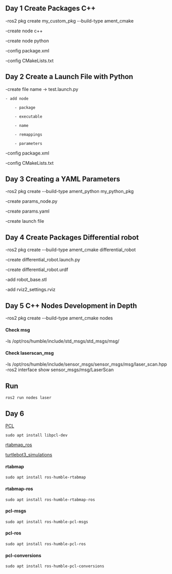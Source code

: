 Day 1
Create Packages C++
-------

-ros2 pkg create my_custom_pkg --build-type ament_cmake

-create node c++

-create node python

-config package.xml

-config CMakeLists.txt

Day 2
Create a Launch File with Python
-------

-create file name -> test.launch.py

    - add node
    
        - package
        
        - executable
        
        - name
        
        - remappings
        
        - parameters

-config package.xml

-config CMakeLists.txt


Day 3
Creating a YAML Parameters
-------

-ros2 pkg create --build-type ament_python my_python_pkg

-create params_node.py

-create params.yaml

-create launch file


Day 4
Create Packages Differential robot
-------

-ros2 pkg create --build-type ament_cmake differential_robot

-create differential_robot.launch.py

-create differential_robot.urdf

-add robot_base.stl

-add rviz2_settings.rviz

Day 5
C++ Nodes Development in Depth
-------

-ros2 pkg create --build-type ament_cmake nodes

#### Check msg
-ls /opt/ros/humble/include/std_msgs/std_msgs/msg/

#### Check laserscan_msg
-ls /opt/ros/humble/include/sensor_msgs/sensor_msgs/msg/laser_scan.hpp
-ros2 interface show sensor_msgs/msg/LaserScan

Run
------
    ros2 run nodes laser

Day 6
-------
[PCL](https://pointclouds.org/downloads/)

    sudo apt install libpcl-dev    

[rtabmap_ros](https://github.com/introlab/rtabmap_ros/tree/humble-devel)

[turtlebot3_simulations](https://github.com/ROBOTIS-GIT/turtlebot3_simulations/tree/humble-devel)

#### rtabmap
    sudo apt install ros-humble-rtabmap

#### rtabmap-ros
    sudo apt install ros-humble-rtabmap-ros

#### pcl-msgs
    sudo apt install ros-humble-pcl-msgs    

#### pcl-ros
    sudo apt install ros-humble-pcl-ros

#### pcl-conversions
    sudo apt install ros-humble-pcl-conversions